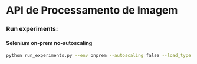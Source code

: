 # API de Processamento de Imagem




### Run experiments:
#### Selenium on-prem no-autoscaling
```bash
python run_experiments.py --env onprem --autoscaling false --load_type selenium --url https_url --image img_complete_url --duration 300
```
